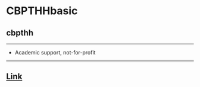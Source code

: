 # CBPTHHbasic
## cbpthh
---------
* Academic support, not-for-profit
--------------
## [Link](https://genjikubo.github.io/CBPTHHbasic/cbpthhbasic.html)
